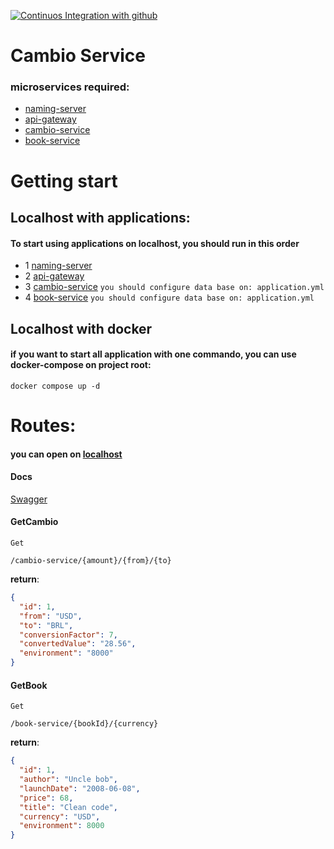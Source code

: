 [![Continuos Integration with github](https://github.com/MatheusVict/Erudio-API-Gateway/actions/workflows/docker-image.yml/badge.svg)](https://github.com/MatheusVict/Erudio-API-Gateway/actions/workflows/docker-image.yml)

# Cambio Service

### microservices required:

- [naming-server](https://github.com/MatheusVict/naming-server)
- [api-gateway](https://github.com/MatheusVict/Erudio-API-Gateway)
- [cambio-service](https://github.com/MatheusVict/cambio-service)
- [book-service](https://github.com/MatheusVict/book-service)

# Getting start

## Localhost with applications:

#### To start using applications on localhost, you should run in this order

- 1 [naming-server](https://github.com/MatheusVict/naming-server)
- 2 [api-gateway](https://github.com/MatheusVict/Erudio-API-Gateway)
- 3 [cambio-service](https://github.com/MatheusVict/cambio-service) ```you should configure data base on: application.yml``` 
- 4 [book-service](https://github.com/MatheusVict/book-service) ```you should configure data base on: application.yml``` 

## Localhost with docker

#### if you want to start all application with one commando, you can use docker-compose on project root:

```
docker compose up -d
```

# Routes:

#### you can open on [localhost](htpp://localhost:8000)

#### Docs
[Swagger](http://localhost:8000/swagger-ui/index.html#/)

#### GetCambio

```Get```

```/cambio-service/{amount}/{from}/{to}```

**return**:

```json
{
  "id": 1,
  "from": "USD",
  "to": "BRL",
  "conversionFactor": 7,
  "convertedValue": "28.56",
  "environment": "8000"
}
```


#### GetBook

```Get```

```/book-service/{bookId}/{currency}```

**return**:

```json
{
  "id": 1,
  "author": "Uncle bob",
  "launchDate": "2008-06-08",
  "price": 68,
  "title": "Clean code",
  "currency": "USD",
  "environment": 8000
}
